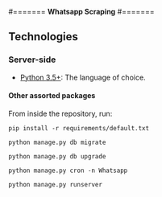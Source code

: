 #=======
**Whatsapp Scraping**
#=======

## **Technologies**

### **Server-side**
* [Python 3.5+](http://www.python.org): The language of choice.


#### **Other assorted packages**

From inside the repository, run:

    pip install -r requirements/default.txt
    
    python manage.py db migrate
    
    python manage.py db upgrade

    python manage.py cron -n Whatsapp
    
    python manage.py runserver
